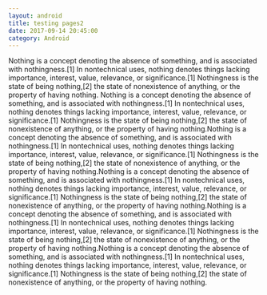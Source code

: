 ```yaml
---
layout: android
title: testing pages2
date: 2017-09-14 20:45:00
category: Android
---
```


Nothing is a concept denoting the absence of something, and is associated with nothingness.[1] In nontechnical uses, nothing denotes things lacking importance, interest, value, relevance, or significance.[1] Nothingness is the state of being nothing,[2] the state of nonexistence of anything, or the property of having nothing.
Nothing is a concept denoting the absence of something, and is associated with nothingness.[1] In nontechnical uses, nothing denotes things lacking importance, interest, value, relevance, or significance.[1] Nothingness is the state of being nothing,[2] the state of nonexistence of anything, or the property of having nothing.Nothing is a concept denoting the absence of something, and is associated with nothingness.[1] In nontechnical uses, nothing denotes things lacking importance, interest, value, relevance, or significance.[1] Nothingness is the state of being nothing,[2] the state of nonexistence of anything, or the property of having nothing.Nothing is a concept denoting the absence of something, and is associated with nothingness.[1] In nontechnical uses, nothing denotes things lacking importance, interest, value, relevance, or significance.[1] Nothingness is the state of being nothing,[2] the state of nonexistence of anything, or the property of having nothing.Nothing is a concept denoting the absence of something, and is associated with nothingness.[1] In nontechnical uses, nothing denotes things lacking importance, interest, value, relevance, or significance.[1] Nothingness is the state of being nothing,[2] the state of nonexistence of anything, or the property of having nothing.Nothing is a concept denoting the absence of something, and is associated with nothingness.[1] In nontechnical uses, nothing denotes things lacking importance, interest, value, relevance, or significance.[1] Nothingness is the state of being nothing,[2] the state of nonexistence of anything, or the property of having nothing.

